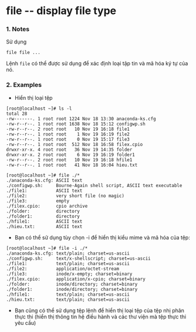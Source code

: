 #  file -- display file type
### 1. Notes
Sử dụng
```
file file ...
```
Lệnh `file` có thể được sử dụng để xác định loại tập tin và mã hóa ký tự của nó.

### 2. Examples
* Hiển thị loại tệp
```
[root@localhost ~]# ls -l
total 28
-rw-------. 1 root root 1224 Nov 18 13:30 anaconda-ks.cfg
-rw-r--r--. 1 root root 1638 Nov 18 15:12 configwp.sh
-rw-r--r--. 2 root root   10 Nov 19 16:18 file1
-rw-r--r--. 1 root root    1 Nov 19 16:19 file2
-rw-r--r--. 1 root root    0 Nov 19 15:17 file3
-rw-r--r--. 1 root root  512 Nov 18 16:58 filex.cpio
drwxr-xr-x. 4 root root   36 Nov 19 14:35 folder
drwxr-xr-x. 2 root root    6 Nov 19 16:19 folder1
-rw-r--r--. 2 root root   10 Nov 19 16:18 hfile1
-rw-r--r--. 1 root root   41 Nov 18 16:04 hieu.txt
```
```
[root@localhost ~]# file ./*
./anaconda-ks.cfg: ASCII text
./configwp.sh:     Bourne-Again shell script, ASCII text executable
./file1:           ASCII text
./file2:           very short file (no magic)
./file3:           empty
./filex.cpio:      cpio archive
./folder:          directory
./folder1:         directory
./hfile1:          ASCII text
./hieu.txt:        ASCII text
```
* Bạn có thể sử dụng tùy chọn -i để hiển thị kiểu mime và mã hóa của tệp:
```
[root@localhost ~]# file -i ./*
./anaconda-ks.cfg: text/plain; charset=us-ascii
./configwp.sh:     text/x-shellscript; charset=us-ascii
./file1:           text/plain; charset=us-ascii
./file2:           application/octet-stream
./file3:           inode/x-empty; charset=binary
./filex.cpio:      application/x-cpio; charset=binary
./folder:          inode/directory; charset=binary
./folder1:         inode/directory; charset=binary
./hfile1:          text/plain; charset=us-ascii
./hieu.txt:        text/plain; charset=us-ascii
```
* Bạn cũng có thể sử dụng tệp lệnh để hiển thị loại tệp của tệp nhị phân thực thi (hiển thị thông tin hệ điều hành và các thư viện mà tệp thực thi yêu cầu)